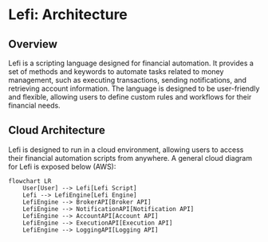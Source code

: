 # Lefi: Architecture

## Overview

Lefi is a scripting language designed for financial automation. It provides a set of methods and keywords to automate tasks related to money management, such as executing transactions, sending notifications, and retrieving account information. The language is designed to be user-friendly and flexible, allowing users to define custom rules and workflows for their financial needs.

## Cloud Architecture

Lefi is designed to run in a cloud environment, allowing users to access their financial automation scripts from anywhere. A general cloud diagram for Lefi is exposed below (AWS):

```mermaid
flowchart LR
    User[User] --> Lefi[Lefi Script]
    Lefi --> LefiEngine[Lefi Engine]
    LefiEngine --> BrokerAPI[Broker API]
    LefiEngine --> NotificationAPI[Notification API]
    LefiEngine --> AccountAPI[Account API]
    LefiEngine --> ExecutionAPI[Execution API]
    LefiEngine --> LoggingAPI[Logging API]
```
